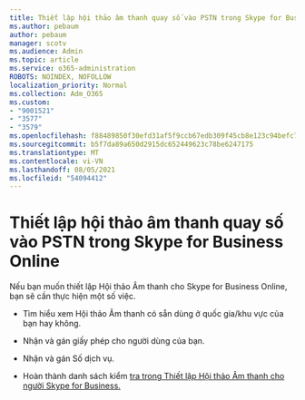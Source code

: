 ```yaml
---
title: Thiết lập hội thảo âm thanh quay số vào PSTN trong Skype for Business Online
ms.author: pebaum
author: pebaum
manager: scotv
ms.audience: Admin
ms.topic: article
ms.service: o365-administration
ROBOTS: NOINDEX, NOFOLLOW
localization_priority: Normal
ms.collection: Adm_O365
ms.custom:
- "9001521"
- "3577"
- "3579"
ms.openlocfilehash: f88489850f30efd31af5f9ccb67edb309f45cb8e123c94befc70fdd72ee98450
ms.sourcegitcommit: b5f7da89a650d2915dc652449623c78be6247175
ms.translationtype: MT
ms.contentlocale: vi-VN
ms.lasthandoff: 08/05/2021
ms.locfileid: "54094412"
---
```

# <a name="setup-pstn-dial-in-audio-conferencing-in-skype-for-business-online"></a>Thiết lập hội thảo âm thanh quay số vào PSTN trong Skype for Business Online

Nếu bạn muốn thiết lập Hội thảo Âm thanh cho Skype for Business Online, bạn sẽ cần thực hiện một số việc. 

- Tìm hiểu xem Hội thảo Âm thanh có sẵn dùng ở quốc gia/khu vực của bạn hay không.

- Nhận và gán giấy phép cho người dùng của bạn.

- Nhận và gán Số dịch vụ.

- Hoàn thành danh sách kiểm [tra trong Thiết lập Hội thảo Âm thanh cho người Skype for Business.](https://docs.microsoft.com/SkypeForBusiness/audio-conferencing-in-office-365/set-up-audio-conferencing)
